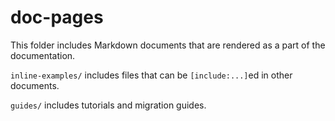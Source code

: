 # doc-pages

This folder includes Markdown documents that are rendered as a part of the documentation.

`inline-examples/` includes files that can be `[include:...]`ed in other documents.

`guides/` includes tutorials and migration guides.
